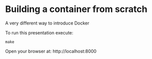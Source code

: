 Building a container from scratch
=======================

A very different way to introduce Docker

To run this presentation execute:

```
make
```

Open your browser at: http://localhost:8000
